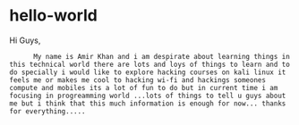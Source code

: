 # hello-world

Hi Guys, 
     
          My name is Amir Khan and i am despirate about learning things in this technical world there are lots and loys of things to learn and to do specially i would like to explore hacking courses on kali linux it feels me or makes me cool to hacking wi-fi and hackings someones compute and mobiles its a lot of fun to do but in current time i am focusing in progreamming world ...lots of things to tell u guys about me but i think that this much information is enough for now... thanks for everything.....
